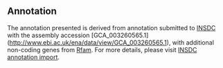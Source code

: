 
Annotation
----------

The annotation presented is derived from annotation submitted to
[INSDC](http://www.insdc.org) with the assembly accession [GCA\_003260565.1]
(http://www.ebi.ac.uk/ena/data/view/GCA_003260565.1),
with additional non-coding genes from
[Rfam](http://rfam.xfam.org/). For more details, please visit [INSDC
annotation import](http://ensemblgenomes.org/info/data/insdc_annotation).
